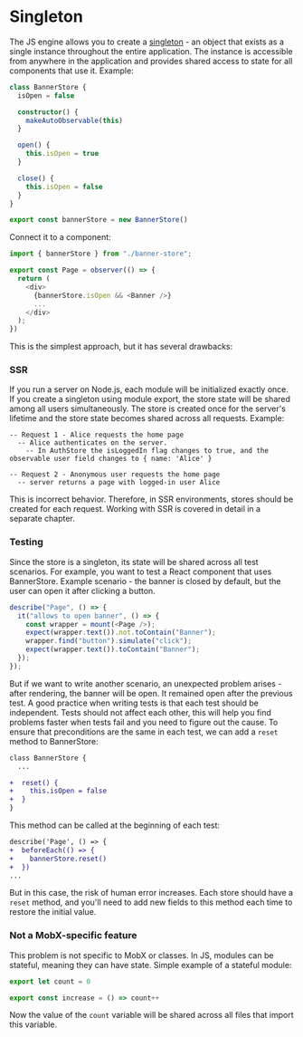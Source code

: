 # Singleton

The JS engine allows you to create a [singleton](https://en.wikipedia.org/wiki/Singleton_pattern) - an object that exists as a single instance throughout the entire application. The instance is accessible from anywhere in the application and provides shared access to state for all components that use it. Example:

```typescript jsx
class BannerStore {
  isOpen = false

  constructor() {
    makeAutoObservable(this)
  }

  open() {
    this.isOpen = true
  }

  close() {
    this.isOpen = false
  }
}

export const bannerStore = new BannerStore()
```

Connect it to a component:

```typescript jsx
import { bannerStore } from "./banner-store";

export const Page = observer(() => {
  return (
    <div>
      {bannerStore.isOpen && <Banner />}
      ...
    </div>
  );
})
```

This is the simplest approach, but it has several drawbacks:

### SSR

If you run a server on Node.js, each module will be initialized exactly once. If you create a singleton using module export, the store state will be shared among all users simultaneously.
The store is created once for the server's lifetime and the store state becomes shared across all requests. Example:

```
-- Request 1 - Alice requests the home page
  -- Alice authenticates on the server.
    -- In AuthStore the isLoggedIn flag changes to true, and the observable user field changes to { name: 'Alice' }

-- Request 2 - Anonymous user requests the home page
  -- server returns a page with logged-in user Alice
```

This is incorrect behavior. Therefore, in SSR environments, stores should be created for each request. Working with SSR is covered in detail in a separate chapter.

### Testing

Since the store is a singleton, its state will be shared across all test scenarios. For example, you want to test a React component that uses BannerStore. Example scenario - the banner is closed by default, but the user can open it after clicking a button.

```typescript jsx
describe("Page", () => {
  it("allows to open banner", () => {
    const wrapper = mount(<Page />);
    expect(wrapper.text()).not.toContain("Banner");
    wrapper.find("button").simulate("click");
    expect(wrapper.text()).toContain("Banner");
  });
});
```

But if we want to write another scenario, an unexpected problem arises - after rendering, the banner will be open. It remained open after the previous test. A good practice when writing tests is that each test should be independent. Tests should not affect each other, this will help you find problems faster when tests fail and you need to figure out the cause. To ensure that preconditions are the same in each test, we can add a `reset` method to BannerStore:

```diff
class BannerStore {
  ...

+  reset() {
+    this.isOpen = false
+  }
}
```

This method can be called at the beginning of each test:

```diff
describe('Page', () => {
+  beforeEach(() => {
+    bannerStore.reset()
+  })
...

```

But in this case, the risk of human error increases. Each store should have a `reset` method, and you'll need to add new fields to this method each time to restore the initial value.

### Not a MobX-specific feature

This problem is not specific to MobX or classes. In JS, modules can be stateful, meaning they can have state. Simple example of a stateful module:

```js
export let count = 0

export const increase = () => count++
```

Now the value of the `count` variable will be shared across all files that import this variable.
